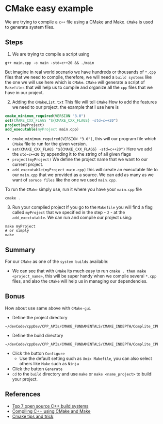 # CMake easy example

We are trying to compile a `c++` file using a CMake and Make.
`CMake` is used to generate system files.

## Steps

1. We are trying to compile a script using

```shell
g++ main.cpp -o main -std=c++20 && ./main

```

But imagine in real world scenario we have hundreds or thousands of `*.cpp`
files that we need to compile, therefore, we will need a `build systems` like
the one we will use here which is `CMake`. `CMake` will generate a script of
`Makefiles` that will help us to compile and organize all the `cpp` files that
we have in our project.


2. Adding the `CMakeList.txt`
This file will tell `CMake` How to add the features we need to our project, the
example that I use here is

```CMake
cmake_minimum_required(VERSION "3.0")
set(CMAKE_CXX_FLAGS "${CMAKE_CXX_FLAGS} -std=c++20")
project(myProject)
add_executable(myProject main.cpp)
```
- `cmake_minimum_required(VERSION "3.0")`,
    this will our program file which `CMake` file to run for the given version.
- `set(CMAKE_CXX_FLAGS "${CMAKE_CXX_FLAGS} -std=c++20")`
    Here we add the `std=c++20` by appending it to the string of all given flags
- `project(myProject)`
    We define the project name that we want to our current project.
- `add_executable(myProject main.cpp)`
    this will create an executable file to our `main.cpp` that we provided as a source.
    We can add as many as we want of `soruce files` like the one we used `main.cpp`.

To run the `CMake` simply use, run it where you have your `main.cpp` file
```shell
cmake .
```

3. Run your complied project
If you go to the `Makefile` you will find a flag called `myProject` that we
specified in the step - `2` - at the `add_exectutable`. We can run and compile
our project using:

```shell
make myProject
# or simply
make
```

## Summary
For our `CMake` as one of the `system builds` available:
- We can see that with `CMake` its much easy to run `cmake . then make
  <project_name>`, this will be super handy when we compile several `*.cpp`
  files, and also the `CMake` will help us in managing our dependencies.

## Bonus
How about use same above with `CMake-gui`
- Define the project directory
```shell
~/devCode/cppDev/CPP_APIs/CMAKE_FUNDAMENTALS/CMAKE_INDEPTH/Complite_CPP_Using_CMake_and_Make
```
- Define the build directory
```shell
~/devCode/cppDev/CPP_APIs/CMAKE_FUNDAMENTALS/CMAKE_INDEPTH/Complite_CPP_Using_CMake_and_Make/build
```
- Click the button `Configure`
    - Use the default setting such as `Unix Makefile`, you can also select others like `Make` such as `Ninja`
- Click the button `Generate`
- `cd` to the `build` directory and use `make` or `make <name_project>` to build your project.


## References

- [Top 7 open source C++ build systems](https://www.incredibuild.com/blog/top-7-open-source-c-build-systems)
- [Compiling C++ using CMake and Make](https://www.youtube.com/watch?v=elycr5wi9_g&t=104s)
- [Cmake tips and trick](https://www.youtube.com/watch?v=ffwB60oKr-w&list=PL8i3OhJb4FNV10aIZ8oF0AA46HgA2ed8g)
